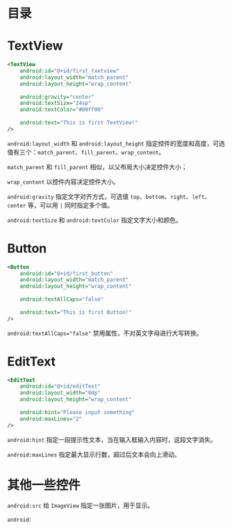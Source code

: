 # 目录

# TextView

``` xml
<TextView
    android:id="@+id/first_txetview"
    android:layout_width="match_parent"
    android:layout_height="wrap_content"
 
    android:gravity="center"
    android:textSize="24sp"
    android:textColor="#00ff00"
 
    android:text="This is first TextView!"
/>
```

`android:layout_width` 和 `android:layout_height` 指定控件的宽度和高度，可选值有三个：`match_parent`、`fill_parent`、`wrap_content`。

`match_parent` 和 `fill_parent` 相似，以父布局大小决定控件大小；

`wrap_content` 以控件内容决定控件大小。

`android:gravity` 指定文字对齐方式，可选值 `top`、`bottom`、`right`、`left`、`center` 等，可以用 `|` 同时指定多个值。

`android:textSize` 和 `android:textColor` 指定文字大小和颜色。

# Button

``` xml
<Button
    android:id="@+id/first_button"
    android:layout_width="match_parent"
    android:layout_height="wrap_content"
 
    android:textAllCaps="false"
 
    android:text="This is first Button!"
/>
```

`android:textAllCaps="false"` 禁用属性，不对英文字母进行大写转换。

# EditText

``` xml
<EditText
    android:id="@+id/editText"
    android:layout_width="0dp"
    android:layout_height="wrap_content"
 
    android:hint="Please input something"
    android:maxLines="2"
/>
```

`android:hint` 指定一段提示性文本，当在输入框输入内容时，这段文字消失。

`android:maxLines` 指定最大显示行数，超过后文本会向上滑动。

# 其他一些控件

`android:src` 给 `ImageView` 指定一张图片，用于显示。

`android`:


